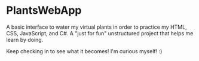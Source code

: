 # PlantsWebApp
A basic interface to water my virtual plants in order to practice my HTML, CSS, JavaScript, and C#. 
A "just for fun" unstructured project that helps me learn by doing.

Keep checking in to see what it becomes!  I'm curious myself! :)
